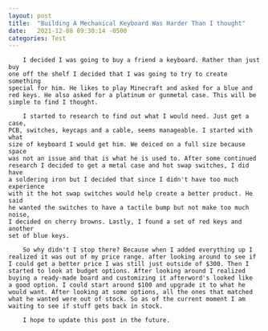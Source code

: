 ```yaml
---
layout: post
title:  "Building A Mechanical Keyboard Was Harder Than I thought"
date:   2021-12-08 09:30:14 -0500
categories: Test
---
```

		I decided I was going to buy a friend a keyboard. Rather than just buy
	one off the shelf I decided that I was going to try to create something
	special for him. He likes to play Minecraft and asked for a blue and
	red keys. He also asked for a platinum or gunmetal case. This will be
	simple to find I thought.
	
		I started to research to find out what I would need. Just get a case,
	PCB, switches, keycaps and a cable, seems manageable. I started with what
	size of keyboard I would get him. We deiced on a full size because space
	was not an issue and that is what he is used to. After some continued
	research I decided to get a metal case and hot swap switches, I did have
	a soldering iron but I decided that since I didn't have too much experience
	with it the hot swap switches would help create a better product. He said
	he wanted the switches to have a tactile bump but not make too much noise,
	I decided on cherry browns. Lastly, I found a set of red keys and another
	set of blue keys.
		
		So why didn't I stop there? Because when I added everything up I
	realized it was out of my price range. after looking around to see if
	I could get a better price I was still just outside of $300. Then I
	started to look at budget options. After looking around I realized
	buying a ready-made board and customizing it afterword's looked like
	a good option. I could start around $100 and upgrade it to what he
	would want. After looking at some options, all the ones that matched
	what he wanted were out of stock. So as of the current moment I am
	waiting to see if stuff gets back in stock.
			
		I hope to update this post in the future.